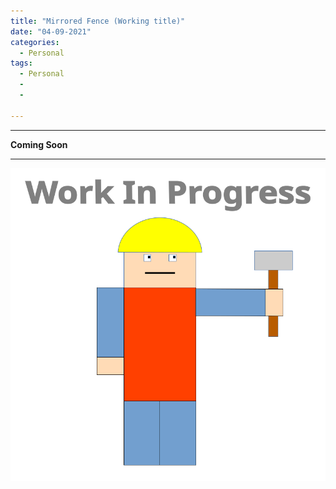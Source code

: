 ```yaml
---
title: "Mirrored Fence (Working title)"
date: "04-09-2021"
categories:
  - Personal
tags:
  - Personal
  - 
  - 

---
```


***

<strong>Coming Soon</strong>

***

![WIP](/assets/images/common/WIP.png)